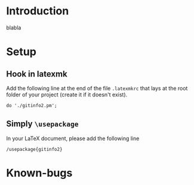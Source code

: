 # Introduction
blabla
# Setup
## Hook in latexmk
Add the following line at the end of the file `.latexmkrc` that lays at the root folder of your project (create it if it doesn't exist).

```
do './gitinfo2.pm';
``` 

## Simply `\usepackage` 
In your LaTeX document, please add the following line

```
/usepackage{gitinfo2}
```
# Known-bugs